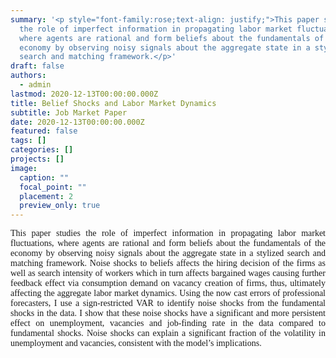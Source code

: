 ```yaml
---
summary: '<p style="font-family:rose;text-align: justify;">This paper studies
  the role of imperfect information in propagating labor market fluctuations,
  where agents are rational and form beliefs about the fundamentals of the
  economy by observing noisy signals about the aggregate state in a stylized
  search and matching framework.</p>'
draft: false
authors:
  - admin
lastmod: 2020-12-13T00:00:00.000Z
title: Belief Shocks and Labor Market Dynamics
subtitle: Job Market Paper
date: 2020-12-13T00:00:00.000Z
featured: false
tags: []
categories: []
projects: []
image:
  caption: ""
  focal_point: ""
  placement: 2
  preview_only: true
---
```

<p style="font-family:rose;text-align: justify;">This paper studies the role of imperfect information in propagating labor market fluctuations, where agents are rational and form beliefs about the fundamentals of the economy by observing noisy signals about the aggregate state in a stylized search and matching framework. Noise shocks to beliefs affects the hiring decision of the firms as well as search intensity of workers which in turn affects bargained wages causing further feedback effect via consumption demand on vacancy creation of firms, thus, ultimately affecting the aggregate labor market dynamics. Using the now cast errors of professional forecasters, I use a sign-restricted VAR to identify noise shocks from the fundamental shocks in the data. I show that these noise shocks have a significant and more persistent effect on unemployment, vacancies and job-finding rate in the data compared to fundamental shocks. Noise shocks can explain a significant fraction of the volatility in unemployment and vacancies, consistent with the model’s implications. </p>
